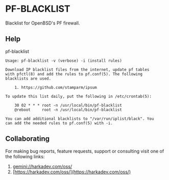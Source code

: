 PF-BLACKLIST
============

Blacklist for OpenBSD's PF firewall.

## Help

pf-blacklist

    Usage: pf-blacklist -v (verbose) -i (install rules)
    
    Download IP blacklist files from the internet, update pf tables
    with pfctl(8) and add the rules to pf.conf(5). The following
    blacklists are used.
    
        1. https://github.com/stamparm/ipsum
    
    To update this list daily, put the following in /etc/crontab(5):
    
        30 02 * * * root -n /usr/local/bin/pf-blacklist
        @reboot     root -n /usr/local/bin/pf-blacklist
    
    You can add additional blacklists to "/var/run/iplist/black". You
    can add the needed rules to pf.conf(5) with -i.

## Collaborating

For making bug reports, feature requests, support or consulting visit
one of the following links:

1. [gemini://harkadev.com/oss/](gemini://harkadev.com/oss/)
2. [https://harkadev.com/oss/](https://harkadev.com/oss/)
